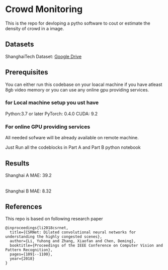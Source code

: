 # Crowd Monitoring

This is the repo for devloping a pytho  software to cout or estimate the density of crowd in a image.

## Datasets
ShanghaiTech Dataset: [Google Drive](https://drive.google.com/open?id=16dhJn7k4FWVwByRsQAEpl9lwjuV03jVI)

## Prerequisites
You can either run this codebase on your loacal machine if you have atleast 8gb video memory or you can use any online gpu providing services.

### for Local machine setup you  ust have
Python:3.7 or later
PyTorch: 0.4.0
CUDA: 9.2

### For online GPU providing services
All needed sofware will be already available on remote machine.

Just Run all the codeblocks in Part A and Part B python notebook

## Results
Shanghai A MAE: 39.2
######
Shanghai B MAE: 8.32

## References

This repo is based on following research paper

```
@inproceedings{li2018csrnet,
  title={CSRNet: Dilated convolutional neural networks for understanding the highly congested scenes},
  author={Li, Yuhong and Zhang, Xiaofan and Chen, Deming},
  booktitle={Proceedings of the IEEE Conference on Computer Vision and Pattern Recognition},
  pages={1091--1100},
  year={2018}
}

